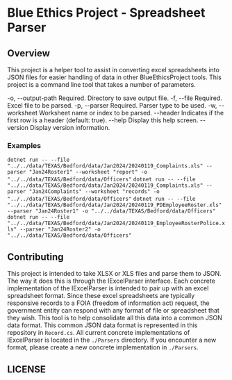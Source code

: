 # Blue Ethics Project - Spreadsheet Parser

## Overview

This project is a helper tool to assist in converting excel spreadsheets into JSON files for easier handling of data in other BlueEthicsProject tools. This project is a command line tool that takes a number of parameters.

-o, --output-path    Required. Directory to save output file.
-f, --file           Required. Excel file to be parsed.
-p, --parser         Required. Parser type to be used.
-w, --worksheet      Worksheet name or index to be parsed.
--header             Indicates if the first row is a header (default: true).
--help               Display this help screen.
--version            Display version information.

### Examples

`dotnet run -- --file "../../data/TEXAS/Bedford/data/Jan2024/20240119_Complaints.xls" --parser "Jan24Roster1" --worksheet "report" -o "../../data/TEXAS/Bedford/data/Officers"`
`dotnet run -- --file "../../data/TEXAS/Bedford/data/Jan2024/20240119_Complaints.xls" --parser "Jan24Complaints" --worksheet "records" -o "../../data/TEXAS/Bedford/data/Officers"`
`dotnet run -- --file "../../data/TEXAS/Bedford/data/Jan2024/20240119_PDEmployeeRoster.xls" --parser "Jan24Roster1" -o "../../data/TEXAS/Bedford/data/Officers"`
`dotnet run -- --file "../../data/TEXAS/Bedford/data/Jan2024/20240119_EmployeeRosterPolice.xls" --parser "Jan24Roster2" -o "../../data/TEXAS/Bedford/data/Officers"`

## Contributing

This project is intended to take XLSX or XLS files and parse them to JSON. The way it does this is through the IExcelParser interface. Each concrete implementation of the IExcelParser is intended to pair up with an excel spreadsheet format. Since these excel spreadsheets are typically responsive records to a FOIA (freedom of information act) request, the government entity can respond with any format of file or spreadsheet that they wish. This tool is to help consolidate all this data into a common JSON data format. This common JSON data format is represented in this repository in `Record.cs`. All current concrete implementations of IExcelParser is located in the `./Parsers` directory. If you encounter a new format, please create a new concrete implementation in `./Parsers`.

## LICENSE

